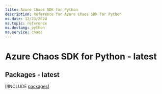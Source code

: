 ```yaml
---
title: Azure Chaos SDK for Python
description: Reference for Azure Chaos SDK for Python
ms.date: 12/23/2024
ms.topic: reference
ms.devlang: python
ms.service: chaos
---
```

# Azure Chaos SDK for Python - latest
## Packages - latest
[!INCLUDE [packages](chaos-index.md)]